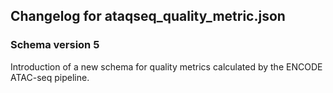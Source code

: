 ## Changelog for ataqseq_quality_metric.json

### Schema version 5

Introduction of a new schema for quality metrics calculated by the ENCODE ATAC-seq pipeline.